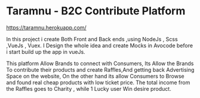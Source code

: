 # Taramnu - B2C Contribute Platform

https://taramnu.herokuapp.com/

In this project i create Both Front and Back ends ,using NodeJs , Scss ,VueJs , Vuex.
I Design the whole idea and create Mocks in Avocode before i start build up the app in vueJs.

This platform Allow Brands to connect with Consumers,
Its Allow the Brands To contribute their products and create Raffles,And getting back Advertising Space on the website,
On the other hand its allow Consumers to Browse and found real cheap products with low ticket price.
The total income from the Raffles goes to Charity , while 1 Lucky user Win desire product.
